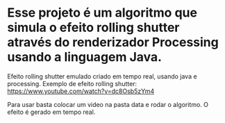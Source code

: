 # Esse projeto é um algoritmo que simula o efeito rolling shutter através do renderizador Processing usando a linguagem Java. 
 Efeito rolling shutter emulado criado em tempo real, usando java e processing.
 Exemplo de efeito rolling shutter: https://www.youtube.com/watch?v=dc8Osb5zYm4
 
 Para  usar basta colocar um video na pasta data e rodar o algoritmo. O efeito é gerado em tempo real.
